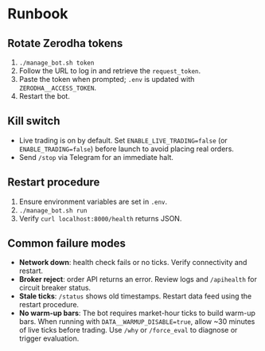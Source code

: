 # Runbook

## Rotate Zerodha tokens
1. `./manage_bot.sh token`
2. Follow the URL to log in and retrieve the `request_token`.
3. Paste the token when prompted; `.env` is updated with `ZERODHA__ACCESS_TOKEN`.
4. Restart the bot.

## Kill switch
- Live trading is on by default. Set `ENABLE_LIVE_TRADING=false` (or `ENABLE_TRADING=false`) before launch to avoid placing real orders.
- Send `/stop` via Telegram for an immediate halt.

## Restart procedure
1. Ensure environment variables are set in `.env`.
2. `./manage_bot.sh run`
3. Verify `curl localhost:8000/health` returns JSON.

## Common failure modes
- **Network down**: health check fails or no ticks. Verify connectivity and restart.
- **Broker reject**: order API returns an error. Review logs and `/apihealth` for circuit breaker status.
- **Stale ticks**: `/status` shows old timestamps. Restart data feed using the restart procedure.
- **No warm-up bars**: The bot requires market-hour ticks to build warm-up bars. When running with `DATA__WARMUP_DISABLE=true`, allow ~30 minutes of live ticks before trading. Use `/why` or `/force_eval` to diagnose or trigger evaluation.

